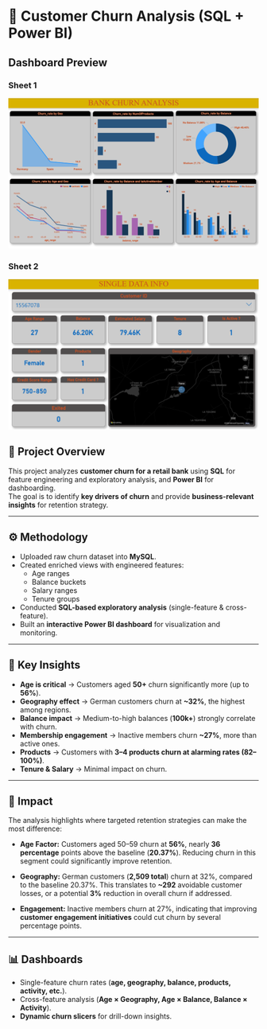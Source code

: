 # 🏦 Customer Churn Analysis (SQL + Power BI)

## Dashboard Preview  

### Sheet 1  
![Sheet 1](Dashboard/Dashboard%20Images/Sheet-1.png)  

### Sheet 2  
![Sheet 2](Dashboard/Dashboard%20Images/Sheet_2.png) 

## 📌 Project Overview
This project analyzes **customer churn for a retail bank** using **SQL** for feature engineering and exploratory analysis, and **Power BI** for dashboarding.  
The goal is to identify **key drivers of churn** and provide **business-relevant insights** for retention strategy.

---

## ⚙️ Methodology
- Uploaded raw churn dataset into **MySQL**.  
- Created enriched views with engineered features:
  - Age ranges  
  - Balance buckets  
  - Salary ranges  
  - Tenure groups  
- Conducted **SQL-based exploratory analysis** (single-feature & cross-feature).  
- Built an **interactive Power BI dashboard** for visualization and monitoring.  

---

## 🔑 Key Insights
- **Age is critical** → Customers aged **50+** churn significantly more (up to **56%**).  
- **Geography effect** → German customers churn at **~32%**, the highest among regions.  
- **Balance impact** → Medium-to-high balances (**100k+**) strongly correlate with churn.  
- **Membership engagement** → Inactive members churn **~27%**, more than active ones.  
- **Products** → Customers with **3–4 products churn at alarming rates (82–100%)**.  
- **Tenure & Salary** → Minimal impact on churn.  

---

## 🚀 Impact
The analysis highlights where targeted retention strategies can make the most difference:

- **Age Factor:** Customers aged 50–59 churn at **56%**, nearly **36 percentage** points above the baseline (**20.37%**). Reducing churn in this segment could significantly improve retention.

- **Geography:** German customers (**2,509 total**) churn at 32%, compared to the baseline 20.37%. This translates to **~292** avoidable customer losses, or a potential **3%** reduction in overall churn if addressed.

- **Engagement:** Inactive members churn at 27%, indicating that improving **customer engagement initiatives** could cut churn by several percentage points.

---

## 📊 Dashboards
- Single-feature churn rates (**age, geography, balance, products, activity, etc.**).  
- Cross-feature analysis (**Age × Geography, Age × Balance, Balance × Activity**).  
- **Dynamic churn slicers** for drill-down insights.  
